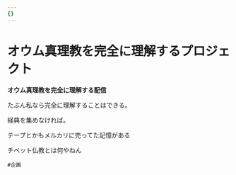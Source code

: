```yaml
---
{}
---
```

# オウム真理教を完全に理解するプロジェクト

**オウム真理教を完全に理解する配信**

たぶん私なら完全に理解することはできる。

経典を集めなければ。

テープとかもメルカリに売ってた記憶がある

チベット仏教とは何やねん

`#企画`